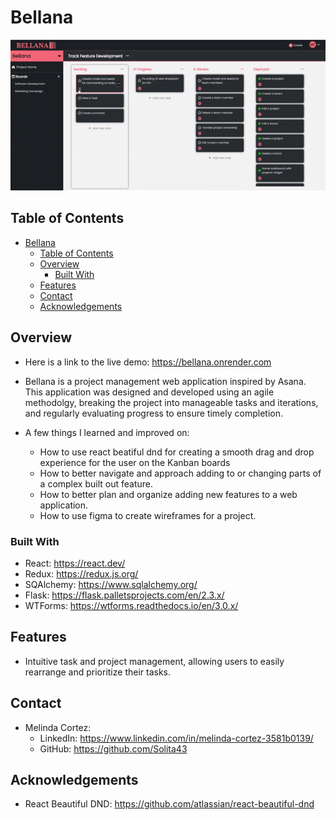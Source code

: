 # Bellana

![Kanban Board](/bellana.gif)

## Table of Contents

- [Bellana](#bellana)
  - [Table of Contents](#table-of-contents)
  - [Overview](#overview)
    - [Built With](#built-with)
  - [Features](#features)
  - [Contact](#contact)
  - [Acknowledgements](#acknowledgements)

## Overview


 * Here is a link to the live demo: https://bellana.onrender.com

 * Bellana is a project management web application inspired by Asana. This application was designed and developed using an agile methodolgy, breaking the project into manageable tasks and iterations, and regularly evaluating progress to ensure timely completion. 

 * A few things I learned and improved on:
    * How to use react beatiful dnd for creating a smooth drag and drop experience for the user on the Kanban boards
    * How to better navigate and approach adding to or changing parts of a complex built out feature.
    * How to better plan and organize adding new features to a web application.
    * How to use figma to create wireframes for a project.

  
   
 

<!-- TODO: Add a screenshot of the live project.
    1. Link to a 'live demo.'
    2. Describe your overall experience in a couple of sentences.
    3. List a few specific technical things that you learned or improved on.
    4. Share any other tips or guidance for others attempting this or something similar.
 -->

### Built With

<!-- TODO: List any MAJOR libraries/frameworks (e.g. React, Tailwind) with links to their homepages. -->
 * React: https://react.dev/
 * Redux: https://redux.js.org/
 * SQAlchemy: https://www.sqlalchemy.org/
 * Flask: https://flask.palletsprojects.com/en/2.3.x/
 * WTForms: https://wtforms.readthedocs.io/en/3.0.x/


## Features

<!-- TODO: List what specific 'user problems' that this application solves. -->
 *  Intuitive task and project management, allowing users to easily rearrange and prioritize their tasks. 

## Contact

<!-- TODO: Include icons and links to your RELEVANT, PROFESSIONAL 'DEV-ORIENTED' social media. LinkedIn and dev.to are minimum. -->
  * Melinda Cortez:
    * LinkedIn: https://www.linkedin.com/in/melinda-cortez-3581b0139/
    * GitHub: https://github.com/Solita43

## Acknowledgements

* React Beautiful DND: https://github.com/atlassian/react-beautiful-dnd
